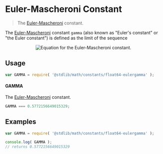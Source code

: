 Euler-Mascheroni Constant
===
> The [Euler-Mascheroni][eulergamma] constant.

<!-- <intro> -->
The [Euler-Mascheroni][eulergamma] constant `gamma` (also known as "Euler's constant" or "the Euler constant") is defined as the limit of the sequence

<!-- <equation class="equation" label="eq:const_eulergamma" align="center" raw="\gamma = \lim_{n\to\infty} \left( \sum_{k=1}^n \frac{1}{k} - \ln n \right)" alt="Equation for the Euler-Mascheroni constant."> -->
<div class="equation" align="center" data-raw-text="\gamma = \lim_{n\to\infty} \left( \sum_{k=1}^n \frac{1}{k} - \ln n \right)" data-equation="eq:const_eulergamma">
	<img src="https://cdn.rawgit.com/stdlib-js/stdlib/63c5198f822bb4a6dd6d8cd5ef3c5e3111786ec4/lib/node_modules/@stdlib/math/constants/float64-eulergamma/docs/img/eulergamma.svg" alt="Equation for the Euler-Mascheroni constant.">
	<br>
</div>
<!-- </equation> -->
<!-- </intro> -->


<!-- <usage> -->
## Usage

``` javascript
var GAMMA = require( '@stdlib/math/constants/float64-eulergamma' );
```

#### GAMMA

The [Euler-Mascheroni][eulergamma] constant.

``` javascript
GAMMA === 0.5772156649015329;
```
<!-- </usage> -->


<!-- <examples> -->
## Examples

``` javascript
var GAMMA = require( '@stdlib/math/constants/float64-eulergamma' );

console.log( GAMMA );
// returns 0.5772156649015329
```
<!-- </examples> -->


<!-- <links> -->
[eulergamma]: http://mathworld.wolfram.com/Euler-MascheroniConstant.html
<!-- </links> -->
